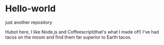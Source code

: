 # Hello-world
just another repository



Hubot here, I like Node.js and Coffeescript(that's what I made of!)
I've had tacos on the moom and find them far superior to Earth tacos. 
